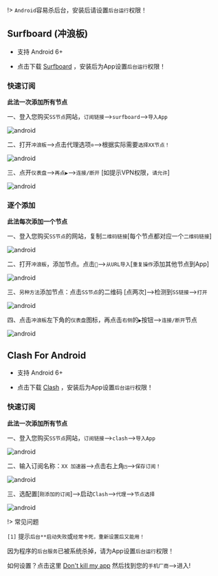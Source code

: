 !> `Android`容易杀后台，安装后请设置`后台运行`权限！

## Surfboard (冲浪板)

* 支持 Android 6+

* 点击下载 <a href="media/android/sb.apk" target="_blank">Surfboard</a> ，安装后为App设置`后台运行`权限！

### 快速订阅

**此法一次添加所有节点**

一、登入您购买`SS节点`网站，`订阅链接`-->`surfboard`-->`导入App`

![android](media/android/sub_1.jpg ':size=360')

二、打开`冲浪板`-->点击代理选项`⊙`-->根据实际需要`选择XX节点！`

![android](media/android/sub_2.jpg ':size=360')

三、点开`仪表盘`-->`再点▶`-->`连接/断开` [如提示VPN权限，`请允许`]

![android](media/android/sub_3.jpg ':size=360')

### 逐个添加

**此法每次添加一个节点**

一、登入您购买`SS节点`的网站，复制`二维码链接`[每个节点都对应一个`二维码链接`]

![android](media/android/sb_1.jpg ':size=360')

二、打开`冲浪板`，添加节点。点击`📁`-->`从URL导入`[`重复操作`添加其他节点到App]

![android](media/android/sb_2.jpg ':size=360')

三、`另种方法`添加节点：点击`SS节点`的二维码 [点两次]-->检测到`SS链接`-->`打开`

![android](media/android/sb_3.jpg ':size=360')

四、点击`冲浪板`左下角的`仪表盘`图标，再点击`右侧`的`▶`按钮-->`连接/断开`节点

![android](media/android/sb_4.jpg ':size=360')

## Clash For Android 

* 支持 Android 6+

* 点击下载 <a href="media/android/cfa.apk" target="_blank">Clash</a> ，安装后为App设置`后台运行`权限！

### 快速订阅

**此法一次添加所有节点**

一、登入您购买`SS节点`网站，`订阅链接`-->`clash`-->`导入App`

![android](media/android/cfa_1.jpg ':size=360')

二、输入订阅名称：`XX 加速器`-->点击右上角`◳`-->`保存订阅！`

![android](media/android/cfa_2.jpg ':size=360')

三、选配置[`刚添加的订阅`]-->启动`Clash`-->`代理`-->`节点选择`

![android](media/android/cfa_3.jpg ':size=360')

!> 常见问题

`[1]` 提示`后台**启动失败`或`经常卡死，重新设置后又能用！`

因为程序的`后台服务`已被系统杀掉，请为App设置`后台运行`权限！

如何设置？点击这里 [Don't kill my app](https://dontkillmyapp.com/) 然后找到您的`手机厂商`-->进入!